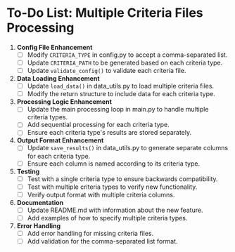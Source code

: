 # To-Do List: Multiple Criteria Files Processing

1. **Config File Enhancement**
   - [ ] Modify `CRITERIA_TYPE` in config.py to accept a comma-separated list.
   - [ ] Update `CRITERIA_PATH` to be generated based on each criteria type.
   - [ ] Update `validate_config()` to validate each criteria file.

2. **Data Loading Enhancement**
   - [ ] Update `load_data()` in data_utils.py to load multiple criteria files.
   - [ ] Modify the return structure to include data for each criteria type.

3. **Processing Logic Enhancement**
   - [ ] Update the main processing loop in main.py to handle multiple criteria types.
   - [ ] Add sequential processing for each criteria type.
   - [ ] Ensure each criteria type's results are stored separately.

4. **Output Format Enhancement**
   - [ ] Update `save_results()` in data_utils.py to generate separate columns for each criteria type.
   - [ ] Ensure each column is named according to its criteria type.

5. **Testing**
   - [ ] Test with a single criteria type to ensure backwards compatibility.
   - [ ] Test with multiple criteria types to verify new functionality.
   - [ ] Verify output format with multiple criteria columns.

6. **Documentation**
   - [ ] Update README.md with information about the new feature.
   - [ ] Add examples of how to specify multiple criteria types.

7. **Error Handling**
   - [ ] Add error handling for missing criteria files.
   - [ ] Add validation for the comma-separated list format. 